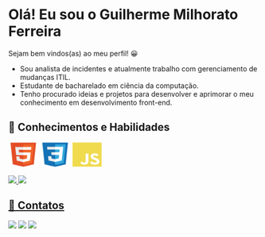 <h1>Olá! Eu sou o Guilherme Milhorato Ferreira</h1>       

Sejam bem vindos(as) ao meu perfil! 😀
- Sou analista de incidentes e atualmente trabalho com gerenciamento de mudanças ITIL.
- Estudante de bacharelado em ciência da computação.
- Tenho procurado ideias e projetos para desenvolver e aprimorar o meu conhecimento em desenvolvimento front-end.

<h2>📖 Conhecimentos e Habilidades</h2>

<div>
  <img align="center" alt="Rafa-HTML" height="50" width="60" src="https://raw.githubusercontent.com/devicons/devicon/master/icons/html5/html5-original.svg">
  <img align="center" alt="Rafa-CSS" height="50" width="60" src="https://raw.githubusercontent.com/devicons/devicon/master/icons/css3/css3-original.svg">
  <img align="center" alt="Rafa-Js" height="50" width="60" src="https://raw.githubusercontent.com/devicons/devicon/master/icons/javascript/javascript-plain.svg">
 </div><br>

<div>
  <a href="https://github.com/guilhermemilhoratoferreira">
  <img height="180em" src="https://github-readme-stats.vercel.app/api?username=guilhermemilhoratoferreira&show_icons=true&theme=dark&include_all_commits=true&count_private=true"/>
  <img height="180em" src="https://github-readme-stats.vercel.app/api/top-langs/?username=guilhermemilhoratoferreira&layout=compact&langs_count=7&theme=dark"/>
</div>
 
<h2>📧 Contatos</h2> 
<div> 
  <a href = "mailto:guilhermemilhoratoferreira@gmail.com"><img src="https://img.shields.io/badge/-Gmail-%23333?style=for-the-badge&logo=gmail&logoColor=white" target="_blank"></a>
  <a href = "mailto:guilhermemilhoratoferreira"><img src="https://img.shields.io/badge/Microsoft_Outlook-0078D4?style=for-the-badge&logo=microsoft-outlook&logoColor=white" target="_blank"></a>
  <a href="https://www.linkedin.com/in/guilhermemilhoratoferreira" target="_blank"><img src="https://img.shields.io/badge/-LinkedIn-%230077B5?style=for-the-badge&logo=linkedin&logoColor=white" target="_blank"></a> 
</div>
  
 
  
#
